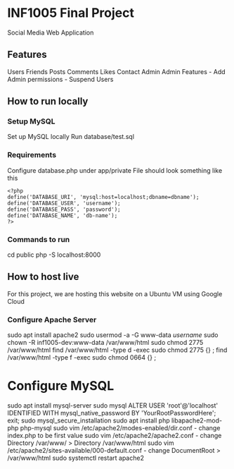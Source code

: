 # INF1005 Final Project
Social Media Web Application

## Features
Users
Friends
Posts
Comments
Likes
Contact Admin
Admin Features
    - Add Admin permissions
    - Suspend Users

## How to run locally
### Setup MySQL
Set up MySQL locally
Run database/test.sql
### Requirements
Configure database.php under app/private
File should look something like this
```
<?php
define('DATABASE_URI', 'mysql:host=localhost;dbname=dbname');
define('DATABASE_USER', 'username');
define('DATABASE_PASS', 'password');
define('DATABASE_NAME', 'db-name');
?>
```
### Commands to run
cd public
php -S localhost:8000

## How to host live
For this project, we are hosting this website on a Ubuntu VM using Google Cloud
### Configure Apache Server
sudo apt install apache2
sudo usermod -a -G www-data *username*
sudo chown -R inf1005-dev:www-data /var/www/html
sudo chmod 2775 /var/www/html
find /var/www/html -type d -exec sudo chmod 2775 {} \;
find /var/www/html -type f -exec sudo chmod 0664 {} \;
# Configure MySQL
sudo apt install mysql-server
sudo mysql
ALTER USER 'root'@'localhost' IDENTIFIED WITH mysql_native_password BY 'YourRootPasswordHere';
exit;
sudo mysql_secure_installation
sudo apt install php libapache2-mod-php php-mysql
sudo vim /etc/apache2/modes-enabled/dir.conf
    - change index.php to be first value
sudo vim /etc/apache2/apache2.conf
    - change Directory /var/www/ > Directory /var/www/html
sudo vim /etc/apache2/sites-available/000-default.conf 
    - change DocumentRoot > /var/www/html
sudo systemctl restart apache2
